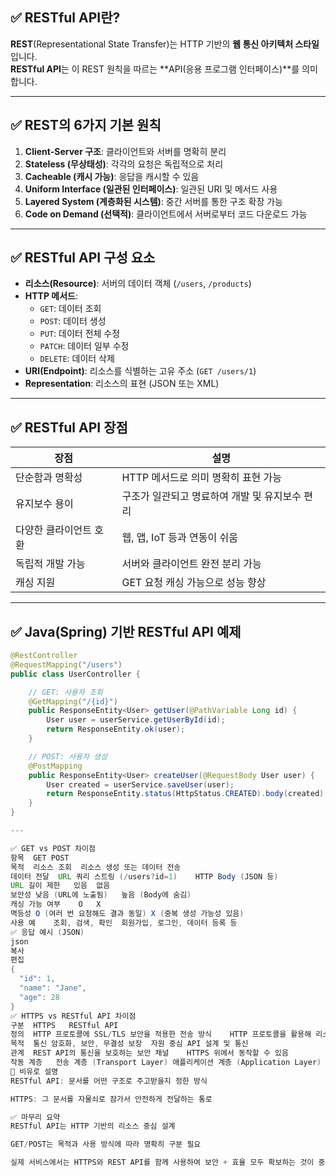 ## ✅ RESTful API란?

**REST**(Representational State Transfer)는 HTTP 기반의 **웹 통신 아키텍처 스타일**입니다.  
**RESTful API**는 이 REST 원칙을 따르는 **API(응용 프로그램 인터페이스)**를 의미합니다.

---

## ✅ REST의 6가지 기본 원칙

1. **Client-Server 구조**: 클라이언트와 서버를 명확히 분리
2. **Stateless (무상태성)**: 각각의 요청은 독립적으로 처리
3. **Cacheable (캐시 가능)**: 응답을 캐시할 수 있음
4. **Uniform Interface (일관된 인터페이스)**: 일관된 URI 및 메서드 사용
5. **Layered System (계층화된 시스템)**: 중간 서버를 통한 구조 확장 가능
6. **Code on Demand (선택적)**: 클라이언트에서 서버로부터 코드 다운로드 가능

---

## ✅ RESTful API 구성 요소

- **리소스(Resource)**: 서버의 데이터 객체 (`/users`, `/products`)
- **HTTP 메서드**:
  - `GET`: 데이터 조회
  - `POST`: 데이터 생성
  - `PUT`: 데이터 전체 수정
  - `PATCH`: 데이터 일부 수정
  - `DELETE`: 데이터 삭제
- **URI(Endpoint)**: 리소스를 식별하는 고유 주소 (`GET /users/1`)
- **Representation**: 리소스의 표현 (JSON 또는 XML)

---

## ✅ RESTful API 장점

| 장점                     | 설명 |
|--------------------------|------|
| 단순함과 명확성          | HTTP 메서드로 의미 명확히 표현 가능 |
| 유지보수 용이            | 구조가 일관되고 명료하여 개발 및 유지보수 편리 |
| 다양한 클라이언트 호환   | 웹, 앱, IoT 등과 연동이 쉬움 |
| 독립적 개발 가능         | 서버와 클라이언트 완전 분리 가능 |
| 캐싱 지원                | GET 요청 캐싱 가능으로 성능 향상 |

---

## ✅ Java(Spring) 기반 RESTful API 예제

```java
@RestController
@RequestMapping("/users")
public class UserController {

    // GET: 사용자 조회
    @GetMapping("/{id}")
    public ResponseEntity<User> getUser(@PathVariable Long id) {
        User user = userService.getUserById(id);
        return ResponseEntity.ok(user);
    }

    // POST: 사용자 생성
    @PostMapping
    public ResponseEntity<User> createUser(@RequestBody User user) {
        User created = userService.saveUser(user);
        return ResponseEntity.status(HttpStatus.CREATED).body(created);
    }
}

---

✅ GET vs POST 차이점
항목	GET	POST
목적	리소스 조회	리소스 생성 또는 데이터 전송
데이터 전달	URL 쿼리 스트링 (/users?id=1)	HTTP Body (JSON 등)
URL 길이 제한	있음	없음
보안성	낮음 (URL에 노출됨)	높음 (Body에 숨김)
캐싱 가능 여부	O	X
멱등성	O (여러 번 요청해도 결과 동일)	X (중복 생성 가능성 있음)
사용 예	조회, 검색, 확인	회원가입, 로그인, 데이터 등록 등
✅ 응답 예시 (JSON)
json
복사
편집
{
  "id": 1,
  "name": "Jane",
  "age": 28
}
✅ HTTPS vs RESTful API 차이점
구분	HTTPS	RESTful API
정의	HTTP 프로토콜에 SSL/TLS 보안을 적용한 전송 방식	HTTP 프로토콜을 활용해 리소스를 처리하는 API 방식
목적	통신 암호화, 보안, 무결성 보장	자원 중심 API 설계 및 통신
관계	REST API의 통신을 보호하는 보안 채널	HTTPS 위에서 동작할 수 있음
작동 계층	전송 계층 (Transport Layer)	애플리케이션 계층 (Application Layer)
📌 비유로 설명
RESTful API: 문서를 어떤 구조로 주고받을지 정한 방식

HTTPS: 그 문서를 자물쇠로 잠가서 안전하게 전달하는 통로

✅ 마무리 요약
RESTful API는 HTTP 기반의 리소스 중심 설계

GET/POST는 목적과 사용 방식에 따라 명확히 구분 필요

실제 서비스에서는 HTTPS와 REST API를 함께 사용하여 보안 + 효율 모두 확보하는 것이 중요
